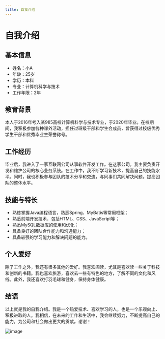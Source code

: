 ```yaml
---
title: 自我介绍
---
```


# 自我介绍

## 基本信息

- 姓名：小A
- 年龄：25岁
- 学历：本科
- 专业：计算机科学与技术
- 工作年限：2年

## 教育背景

本人于2016年考入某985高校计算机科学与技术专业，于2020年毕业。在校期间，我积极参加各种课外活动，担任过班级干部和学生会成员，曾获得过校级优秀学生干部和优秀毕业生荣誉称号。

## 工作经历

毕业后，我进入了一家互联网公司从事软件开发工作。在这家公司，我主要负责开发和维护公司的核心业务系统。在工作中，我不断学习新技术，提高自己的技能水平。同时，我也积极参与团队的技术分享和交流，与同事们共同解决问题，提高团队的整体水平。

## 技能与特长

- 熟练掌握Java编程语言，熟悉Spring、MyBatis等常用框架；
- 熟悉前端开发技术，包括HTML、CSS、JavaScript等；
- 熟悉MySQL数据库的使用和优化；
- 具备良好的团队合作能力和沟通能力；
- 具备较强的学习能力和解决问题的能力。

## 个人爱好

除了工作之外，我还有很多其他的爱好。我喜欢阅读，尤其是喜欢读一些关于科技和创新的书籍。我也喜欢旅游，喜欢去一些有特色的地方，了解不同的文化和风俗。此外，我还喜欢打羽毛球和健身，保持身体健康。

## 结语

以上就是我的自我介绍。我是一个热爱技术、喜欢学习的人，也是一个乐观向上、积极进取的人。我相信，在未来的工作和生活中，我会继续努力，不断提高自己的能力，为公司和社会做出更大的贡献。谢谢！


![image](https://img-blog.csdn.net/20180530163412909?watermark/2/text/aHR0cHM6Ly9ibG9nLmNzZG4ubmV0L3N0YXRpYy5wbmc=/font/5a6L5L2T/fontsize/400/fill/I0JBQkFCMA==/dissolve/70/q/80)
